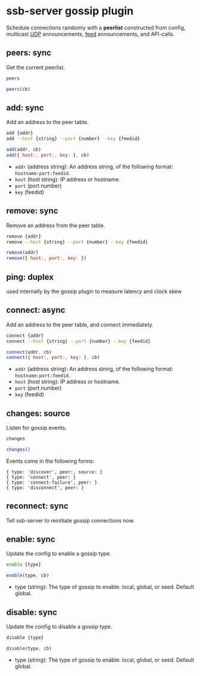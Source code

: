 # ssb-server gossip plugin

Schedule connections randomly with a **peerlist** constructed from config, multicast [UDP](https://en.wikipedia.org/wiki/User_Datagram_Protocol) announcements, [feed](https://ssbc.github.io/scuttlebutt-protocol-guide/#feeds) announcements, and API-calls.

## peers: sync

Get the current peerlist.

```bash
peers
```

```js
peers(cb)
```



## add: sync

Add an address to the peer table.

```bash
add {addr}
add --host {string} --port {number} --key {feedid}
```

```js
add(addr, cb)
add({ host:, port:, key: }, cb)
```

 - `addr` (address string): An address string, of the following format: `hostname:port:feedid`.
 - `host` (host string): IP address or hostname.
 - `port` (port number)
 - `key` (feedid)

## remove: sync

Remove an address from the peer table.

```bash
remove {addr}
remove --host {string} --port {number} --key {feedid}
```

```js
remove(addr)
remove({ host:, port:, key: })
```

## ping: duplex

used internally by the gossip plugin to measure latency and clock skew

## connect: async

Add an address to the peer table, and connect immediately.

```bash
connect {addr}
connect --host {string} --port {number} --key {feedid}
```

```js
connect(addr, cb)
connect({ host:, port:, key: }, cb)
```

 - `addr` (address string): An address string, of the following format: `hostname:port:feedid`.
 - `host` (host string): IP address or hostname.
 - `port` (port number)
 - `key` (feedid)


## changes: source

Listen for gossip events.

```bash
changes
```

```js
changes()
```

Events come in the following forms:

```
{ type: 'discover', peer:, source: }
{ type: 'connect', peer: }
{ type: 'connect-failure', peer: }
{ type: 'disconnect', peer: }
```

## reconnect: sync

Tell ssb-server to reinitiate gossip connections now.


## enable: sync

Update the config to enable a gossip type.

```bash
enable {type}
```
```js
enable(type, cb)
```

 - type (string): The type of gossip to enable: local, global, or seed. Default
     global.


## disable: sync

Update the config to disable a gossip type.

```bash
disable {type}
```
```js
disable(type, cb)
```

 - type (string): The type of gossip to enable: local, global, or seed. Default
     global.
